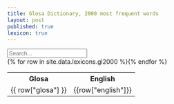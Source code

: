 ```yaml
---
title: Glosa Dictionary, 2000 most frequent words
layout: post
published: true
lexicon: true
---
```



<input type="text" id="lexiconInput" onkeyup="lexiconInput()" placeholder="Search..." title="Type in a word">

<div class="table-wrapper"><table id="lexicon">
  <tr class="header"><th><strong>Glosa</strong></th><th><strong>English</strong></th></tr>
{% for row in site.data.lexicons.gl2000 %}<tr><td>{{ row["glosa"] }}</td><td>{{row["english"]}}</td></tr>{% endfor %}
</table></div>
